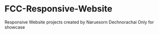 # FCC-Responsive-Website

Responsive Website projects created by Naruesorn Dechnorachai
Only for showcase
